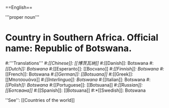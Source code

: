 ==English==

'''proper noun'''

# Country in Southern Africa. Official name: Republic of Botswana.
#:'''Translations'''
#:*[[Chinese]]: [[博茨瓦纳]]
#:*[[Danish]]: Botswana
#:*[[Dutch]]: Botswana
#:*[[Esperanto]]: [[Bocvano]]
#:*[[Finnish]]: Botswana
#:*[[French]]: Botswana
#:*[[German]]: [[Botsuana]]
#:*[[Greek]]: [[Μποτσουάνα]]
#:*[[Interlingua]]: Botswana
#:*[[Italian]]: Botswana
#:*[[Polish]]: Botswana
#:*[[Portuguese]]: [[Botsuana]]
#:*[[Russian]]: [[Ботсвана]]
#:*[[Spanish]]: [[Botsuana]]
#:*[[Swedish]]: Botswana

''See'': [[Countries of the world]]